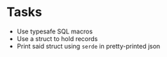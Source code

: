 # Tasks
* Use typesafe SQL macros
* Use a struct to hold records
* Print said struct using `serde` in pretty-printed json
